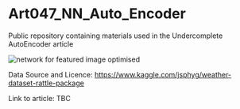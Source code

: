 # Art047_NN_Auto_Encoder
Public repository containing materials used in the Undercomplete AutoEncoder article

![network for featured image optimised](https://user-images.githubusercontent.com/24861699/159230357-b9f19a1b-df0b-4dcb-8a5d-133ce302a652.png)

Data Source and Licence: https://www.kaggle.com/jsphyg/weather-dataset-rattle-package

Link to article: TBC
